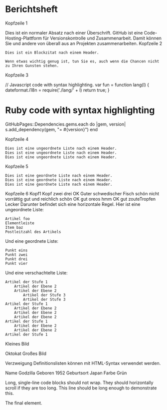 # Berichtsheft
Kopfzeile 1

Dies ist ein normaler Absatz nach einer Überschrift. GitHub ist eine Code-Hosting-Plattform für Versionskontrolle und Zusammenarbeit. Damit können Sie und andere von überall aus an Projekten zusammenarbeiten.
Kopfzeile 2

    Dies ist ein Blockzitat nach einem Header.

    Wenn etwas wichtig genug ist, tun Sie es, auch wenn die Chancen nicht zu Ihren Gunsten stehen.

Kopfzeile 3

// Javascript code with syntax highlighting.
var fun = function lang(l) {
  dateformat.i18n = require('./lang/' + l)
  return true;
}

# Ruby code with syntax highlighting
GitHubPages::Dependencies.gems.each do |gem, version|
  s.add_dependency(gem, "= #{version}")
end

Kopfzeile 4

    Dies ist eine ungeordnete Liste nach einem Header.
    Dies ist eine ungeordnete Liste nach einem Header.
    Dies ist eine ungeordnete Liste nach einem Header.

Kopfzeile 5

    Dies ist eine geordnete Liste nach einem Header.
    Dies ist eine geordnete Liste nach einem Header.
    Dies ist eine geordnete Liste nach einem Header.

Kopfzeile 6
Kopf1 	Kopf zwei 	drei
OK 	Guter schwedischer Fisch 	schön
nicht vorrättig 	gut und reichlich 	schön
OK 	gut oreos 	hmm
OK 	gut zouteTropfen 	Lecker
Darunter befindet sich eine horizontale Regel.
Hier ist eine ungeordnete Liste:

    Artikel foo
    Elementleiste
    Item baz
    Postleitzahl des Artikels

Und eine geordnete Liste:

    Punkt eins
    Punkt zwei
    Punkt drei
    Punkt vier

Und eine verschachtelte Liste:

    Artikel der Stufe 1
        Artikel der Ebene 2
        Artikel der Ebene 2
            Artikel der Stufe 3
            Artikel der Stufe 3
    Artikel der Stufe 1
        Artikel der Ebene 2
        Artikel der Ebene 2
        Artikel der Ebene 2
    Artikel der Stufe 1
        Artikel der Ebene 2
        Artikel der Ebene 2
    Artikel der Stufe 1

Kleines Bild

Oktokat
Großes Bild

Verzweigung
Definitionslisten können mit HTML-Syntax verwendet werden.

Name
    Godzilla 
Geboren
    1952 
Geburtsort
    Japan 
Farbe
    Grün 

Long, single-line code blocks should not wrap. They should horizontally scroll if they are too long. This line should be long enough to demonstrate this.

The final element.
